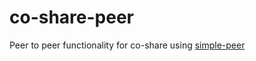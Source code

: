 # co-share-peer

Peer to peer functionality for co-share using [simple-peer](https://github.com/feross/simple-peer)
